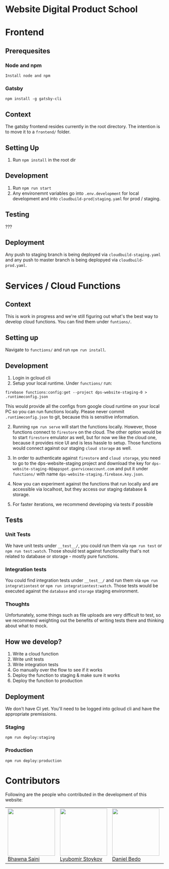 # Website Digital Product School

# Frontend

## Prerequesites

### Node and npm

`Install node and npm`

### Gatsby

`npm install -g gatsby-cli`

## Context

The gatsby frontend resides currently in the root directory. The intention is to move it to a `frontend/` folder.

## Setting Up

1. Run `npm install` in the root dir

## Development

1. Run `npm run start`
2. Any environemnt variables go into `.env.development` for local development and into `cloudbuild-prod|staging.yaml` for prod / staging.

## Testing

???

## Deployment

Any push to staging branch is being deployed via `cloudbuild-staging.yaml` and any push to master branch is being deplopyed via `cloudbuild-prod.yaml`.

# Services / Cloud Functions

## Context

This is work in progress and we're still figuring out what's the best way to develop cloud functions. You can find them under `funtions/`.

## Setting up

Navigate to `functions/` and run `npm run install`.

## Development

1. Login in gcloud cli
2. Setup your local runtime. Under `functions/` run:

`firebase functions:config:get --project dps-website-staging-0 > .runtimeconfig.json`

This would provide all the configs from google cloud runtime on your local PC so you can run functions locally. Please never commit `.runtimeconfig.json` to git, because this is sensitive information.

2. Running `npm run serve` will start the functions locally. However, those functions connect to `firestore` on the cloud. The other option would be to start `firestore` emulator as well, but for now we like the cloud one, because it provides nice UI and is less hassle to setup. Those functions would connect against our staging `cloud storage` as well.

3. In order to authenticate against `firestore` and `cloud storage`, you need to go to the dps-website-staging project and download the key for `dps-website-staging-0@appspot.gserviceaccount.com` and put it under `functions/` with name `dps-website-staging.firebase.key.json`.

4. Now you can experiment against the functions that run locally and are accessible via localhost, but they access our staging database & storage.

5. For faster iterations, we recommend developing via tests if possible

## Tests

### Unit Tests

We have unit tests under `__test__/`, you could run them via `npm run test` or `npm run test:watch`. Those should test against functionality that's not related to database or storage - mostly pure functions.

### Integration tests

You could find integration tests under `__test__/` and run them via `npm run integrationtest` or `npm run integrationtest:watch`. Those tests would be executed against the `database` and `storage` staging environment.

### Thoughts

Unfortunately, some things such as file uploads are very difficult to test, so we recommend weighting out the benefits of writing tests there and thinking about what to mock.

## How we develop?

1. Write a cloud function
2. Write unit tests
3. Write integration tests
4. Go manually over the flow to see if it works
5. Deploy the function to staging & make sure it works
6. Deploy the function to production

## Deployment

We don't have CI yet. You'll need to be logged into gcloud cli and have the appropriate premissions.

### Staging

`npm run deploy:staging`

### Production

`npm run deploy:production`

# Contributors

Following are the people who contributed in the development of this website:

<table>
<tr>
<td>
        <img src="https://avatars0.githubusercontent.com/u/25259674?s=460&v=4" width="150px;"/><br />
        <a
                href="https://github.com/bhawna333"
                rel="noopener morefferer"
                target="_blank">
            Bhawna Saini
</a>
</td>
        <td>
        <img src="https://avatars0.githubusercontent.com/u/20355307?s=400&v=4" width="150px;"/><br />
         <a
                href="https://github.com/lustoykov"
                rel="noopener morefferer"
                target="_blank">
            Lyubomir Stoykov
</a>
        </td>
        <td>
        <img src="https://avatars3.githubusercontent.com/u/43818253?s=400&v=4" width="150px;"/><br />
     <a
                href="https://github.com/danielbedo"
                rel="noopener morefferer"
                target="_blank">
            Daniel Bedo
</a>
        </td>
        <td> <img src="https://avatars1.githubusercontent.com/u/10283674?s=460&v=4" width="150px;"/><br />
        <a
          href="https://github.com/mstockerl"
          rel="noopener morefferer"
          target="_blank">
          Michael Stockerl
        </a>
      </td>
      <td> <img src="https://avatars3.githubusercontent.com/u/41467952?s=400&v=4" width="150px;"/><br />
         <a
                href="https://github.com/BastianRieder"
                rel="noopener morefferer"
                target="_blank">
            Bastian Rieder
        </a>
     </td>

<td> <img src="https://avatars2.githubusercontent.com/u/5422354?s=400&v=4" width="150px;"/><br />
         <a
                href="https://github.com/Brothman"
                rel="noopener morefferer"
                target="_blank">
            Benji Rothman
</a>
         </td>

<td> <img src="https://avatars2.githubusercontent.com/u/39758486?s=400&v=4" width="150px;"/><br />
         <a
                href="https://github.com/ayamlearning"
                rel="noopener morefferer"
                target="_blank">
            Yasin Musa Ayami
</a>
         </td>

<td> <img src="https://avatars2.githubusercontent.com/u/45259171?s=400&v=4" width="150px;"/><br />
         <a
                href="https://github.com/Annina2806"
                rel="noopener morefferer"
                target="_blank">
            Annina Schaupp
</a>
         </td>

<td> <img src="https://avatars3.githubusercontent.com/u/43818253?s=400&v=4" width="150px;"/><br />
         <a
                href="https://github.com/pranjal2394"
                rel="noopener morefferer"
                target="_blank">
            pranjal2394
</a>
         </td>

</table>
